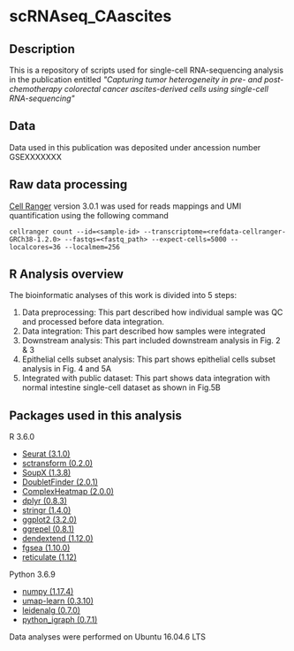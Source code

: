 # scRNAseq_CAascites

## Description
This is a repository of scripts used for single-cell RNA-sequencing analysis in the publication entitled *"Capturing tumor heterogeneity in pre- and post-chemotherapy colorectal cancer ascites-derived cells using single-cell RNA-sequencing"*

## Data
Data used in this publication was deposited under ancession number GSEXXXXXXX

## Raw data processing
[Cell Ranger](https://support.10xgenomics.com/single-cell-gene-expression/software/pipelines/latest/what-is-cell-ranger) version 3.0.1 was used for reads mappings and UMI quantification using the following command

```
cellranger count --id=<sample-id> --transcriptome=<refdata-cellranger-GRCh38-1.2.0> --fastqs=<fastq_path> --expect-cells=5000 --localcores=36 --localmem=256
```

## R Analysis overview
The bioinformatic analyses of this work is divided into 5 steps:
1. Data preprocessing: This part described how individual sample was QC and processed before data integration.
2. Data integration: This part described how samples were integrated
3. Downstream analysis: This part included downstream analysis in Fig. 2 & 3
4. Epithelial cells subset analysis: This part shows epithelial cells subset analysis in Fig. 4 and 5A
5. Integrated with public dataset: This part shows data integration with normal intestine single-cell dataset as shown in Fig.5B


## Packages used in this analysis

R 3.6.0
* [Seurat (3.1.0)](https://github.com/satijalab/seurat)
* [sctransform (0.2.0)](https://github.com/ChristophH/sctransform)
* [SoupX (1.3.8)](https://github.com/constantAmateur/SoupX)
* [DoubletFinder (2.0.1)](https://github.com/chris-mcginnis-ucsf/DoubletFinder)
* [ComplexHeatmap (2.0.0)](https://github.com/jokergoo/ComplexHeatmap)
* [dplyr (0.8.3)](https://dplyr.tidyverse.org/)
* [stringr (1.4.0)](https://stringr.tidyverse.org/)
* [ggplot2 (3.2.0)](https://ggplot2.tidyverse.org/)
* [ggrepel (0.8.1)](https://github.com/slowkow/ggrepel)
* [dendextend (1.12.0)](https://github.com/talgalili/dendextend)
* [fgsea (1.10.0)](https://github.com/ctlab/fgsea)
* [reticulate (1.12)](https://rstudio.github.io/reticulate/)

Python 3.6.9
* [numpy (1.17.4)](https://numpy.org/)
* [umap-learn (0.3.10)](https://umap-learn.readthedocs.io/)
* [leidenalg (0.7.0)](https://github.com/vtraag/leidenalg)
* [python_igraph (0.7.1)](https://igraph.org/python/)


Data analyses were performed on Ubuntu 16.04.6 LTS
